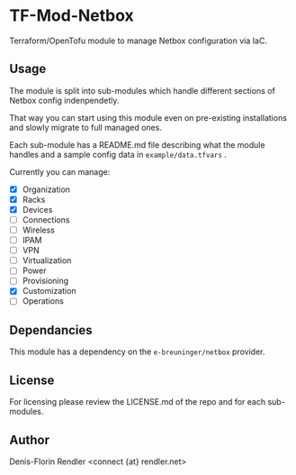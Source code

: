 # TF-Mod-Netbox

Terraform/OpenTofu module to manage Netbox configuration via IaC.

## Usage

The module is split into sub-modules which handle different sections of Netbox config indenpendetly.

That way you can start using this module even on pre-existing installations and slowly migrate to full managed ones.

Each sub-module has a README.md file describing what the module handles and a sample config data in `example/data.tfvars` .

Currently you can manage:

- [x] Organization
- [x] Racks
- [x] Devices
- [ ] Connections
- [ ] Wireless
- [ ] IPAM
- [ ] VPN
- [ ] Virtualization
- [ ] Power
- [ ] Provisioning
- [x] Customization
- [ ] Operations

## Dependancies

This module has a dependency on the ```e-breuninger/netbox``` provider.

## License

For licensing please review the LICENSE.md of the repo and for each sub-modules.

## Author

Denis-Florin Rendler <connect {at} rendler.net>